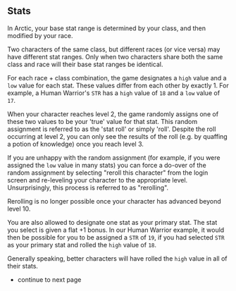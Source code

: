 &nbsp;
## Stats

In Arctic, your base stat range is determined by your class, and then modified by your race.

Two characters of the same class, but different races (or vice versa) may have different stat ranges. Only when two characters share both the same class and race will their base stat ranges be identical. 

For each race + class combination, the game designates a `high` value and a `low` value for each stat. These values differ from each other by exactly 1. For example, a Human Warrior's `STR` has a `high` value of `18` and a `low` value of `17`.

When your character reaches level 2, the game randomly assigns one of these two values to be your 'true' value for that stat. This random assignment is referred to as the 'stat roll' or simply 'roll'. Despite the roll occurring at level 2, you can only see the results of the roll (e.g. by quaffing a potion of knowledge) once you reach level 3.

If you are unhappy with the random assignment (for example, if you were assigned the `low` value in many stats) you can force a do-over of the random assignment by selecting "reroll this character" from the login screen and re-leveling your character to the appropriate level. Unsurprisingly, this process is referred to as "rerolling".

Rerolling is no longer possible once your character has advanced beyond level 10.

You are also allowed to designate one stat as your primary stat. The stat you select is given a flat +1 bonus. In our Human Warrior example, it would then be possible for you to be assigned a `STR` of `19`, if you had selected `STR` as your primary stat and rolled the `high` value of `18`.

Generally speaking, better characters will have rolled the `high` value in all of their stats.

- continue to next page
